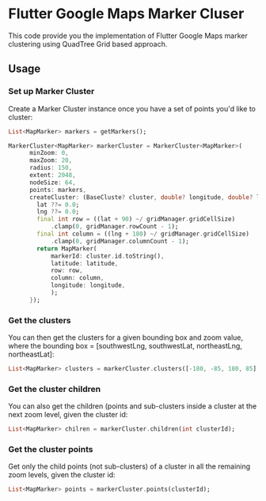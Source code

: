
# Flutter Google Maps Marker Cluser

This code provide you the implementation of Flutter Google Maps marker clustering using QuadTree Grid based approach.

## Usage

### Set up Marker Cluster

Create a Marker Cluster instance once you have a set of points you'd like to cluster:

```dart
List<MapMarker> markers = getMarkers();

MarkerCluster<MapMarker> markerCluster = MarkerCluster<MapMarker>(
      minZoom: 0,
      maxZoom: 20,
      radius: 150,
      extent: 2048,
      nodeSize: 64,
      points: markers,
      createCluster: (BaseCluste? cluster, double? longitude, double? latitude) {
        lat ??= 0.0;
        lng ??= 0.0;
        final int row = ((lat + 90) ~/ gridManager.gridCellSize)
            .clamp(0, gridManager.rowCount - 1);
        final int column = ((lng + 180) ~/ gridManager.gridCellSize)
            .clamp(0, gridManager.columnCount - 1);
        return MapMarker(
            markerId: cluster.id.toString(),
            latitude: latitude,
            row: row,
            column: column,
            longitude: longitude,
            );
      });
```

### Get the clusters

You can then get the clusters for a given bounding box and zoom value, where the
bounding box = [southwestLng, southwestLat, northeastLng, northeastLat]:

```dart
List<MapMarker> clusters = markerCluster.clusters([-180, -85, 180, 85], _currentZoom);
```

### Get the cluster children

You can also get the children (points and sub-clusters inside a cluster at the
next zoom level, given the cluster id:

```dart
List<MapMarker> chilren = markerCluster.children(int clusterId);
```

### Get the cluster points

Get only the child points (not sub-clusters) of a cluster in all the remaining
zoom levels, given the cluster id:

```dart
List<MapMarker> points = markerCluster.points(clusterId);
```

